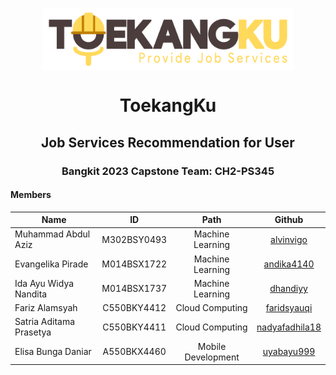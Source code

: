 <p align="center">
  <img align="center" width="400" src="/profile/img/Logo Toekangku FIX.png" />
</p>
<h1 align="center">ToekangKu</h1>
<h2 align="center">Job Services Recommendation for User</h2>

<h3 align="center">Bangkit 2023 Capstone Team: CH2-PS345</h3>

#### Members
| Name                    | ID            | Path               | Github                                              |
| ------------------------|:-------------:|:------------------:|:---------------------------------------------------:|
| Muhammad Abdul Aziz     | M302BSY0493   | Machine Learning   | [alvinvigo](https://github.com/azizpandoyo)         |
| Evangelika Pirade       | M014BSX1722   | Machine Learning   | [andika4140](https://github.com/evangelikapirade)   |
| Ida Ayu Widya Nandita   | M014BSX1737   | Machine Learning   | [dhandiyy](https://github.com/widyandita)           |
| Fariz Alamsyah          | C550BKY4412   | Cloud Computing    | [faridsyauqi](https://github.com/farizalmsyh)       |
| Satria Aditama Prasetya | C550BKY4411   | Cloud Computing    | [nadyafadhila18](https://github.com/saitamawashere) |
| Elisa Bunga Daniar      | A550BKX4460   | Mobile Development | [uyabayu999](https://github.com/lisaadnr)           |   
